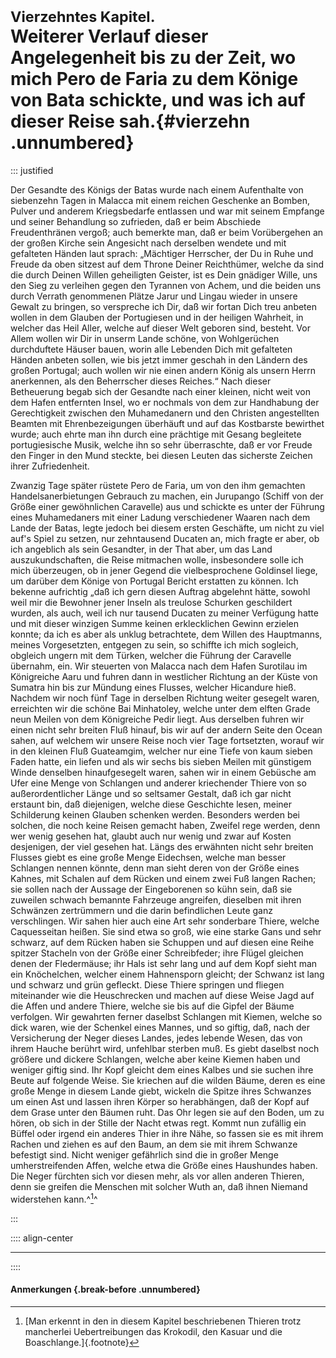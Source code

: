 # <small>Vierzehntes Kapitel.</small><br />Weiterer Verlauf dieser Angelegenheit bis zu der Zeit, wo mich Pero de Faria zu dem Könige von Bata schickte, und was ich auf dieser Reise sah.{#vierzehn .unnumbered}

::: justified

Der Gesandte des Königs der Batas wurde nach einem Aufenthalte von siebenzehn
Tagen in Malacca mit einem reichen Geschenke an Bomben, Pulver und anderem
Kriegsbedarfe entlassen und war mit seinem Empfange und seiner Behandlung so
zufrieden, daß er beim Abschiede Freudenthränen vergoß; auch bemerkte man, daß
er beim Vorübergehen an der großen Kirche sein Angesicht nach derselben wendete
und mit gefalteten Händen laut sprach: „Mächtiger Herrscher, der Du in Ruhe und
Freude da oben sitzest auf dem Throne Deiner Reichthümer, welche da sind die
durch Deinen Willen geheiligten Geister, ist es Dein gnädiger Wille, uns den
Sieg zu verleihen gegen den Tyrannen von Achem, und die beiden uns durch Verrath
genommenen Plätze Jarur und Lingau wieder in unsere Gewalt zu bringen, so
verspreche ich Dir, daß wir fortan Dich treu anbeten wollen in dem Glauben der
Portugiesen und in der heiligen Wahrheit, in welcher das Heil Aller, welche auf
dieser Welt geboren sind, besteht. Vor Allem wollen wir Dir in unserm Lande
schöne, von Wohlgerüchen durchduftete Häuser bauen, worin alle Lebenden Dich mit
gefalteten Händen anbeten sollen, wie bis jetzt immer geschah in den Ländern des
großen Portugal; auch wollen wir nie einen andern König als unsern Herrn
anerkennen, als den Beherrscher dieses Reiches.“ Nach dieser Betheuerung begab
sich der Gesandte nach einer kleinen, nicht weit von dem Hafen entfernten Insel,
wo er nochmals von dem zur Handhabung der Gerechtigkeit zwischen den
Muhamedanern und den Christen angestellten Beamten mit Ehrenbezeigungen
überhäuft und auf das Kostbarste bewirthet wurde; auch ehrte man ihn durch eine
prächtige mit Gesang begleitete portugiesische Musik, welche ihn so sehr
überraschte, daß er vor Freude den Finger in den Mund steckte, bei diesen Leuten
das sicherste Zeichen ihrer Zufriedenheit. 

Zwanzig Tage später rüstete Pero de Faria, um von den ihm gemachten
Handelsanerbietungen Gebrauch zu machen, ein Jurupango (Schiff von der Größe
einer gewöhnlichen Caravelle) aus und schickte es unter der Führung eines
Muhamedaners mit einer Ladung verschiedener Waaren nach dem Lande der Batas,
legte jedoch bei diesem ersten Geschäfte, um nicht zu viel auf's Spiel zu
setzen, nur zehntausend Ducaten an, mich fragte er aber, ob ich angeblich als
sein Gesandter, in der That aber, um das Land auszukundschaften, die Reise
mitmachen wolle, insbesondere solle ich mich überzeugen, ob in jener Gegend die
vielbesprochene Goldinsel liege, um darüber dem Könige von Portugal Bericht
erstatten zu können. Ich bekenne aufrichtig „daß ich gern diesen Auftrag
abgelehnt hätte, sowohl weil mir die Bewohner jener Inseln als treulose Schurken
geschildert wurden, als auch, weil ich nur tausend Ducaten zu meiner Verfügung
hatte und mit dieser winzigen Summe keinen erklecklichen Gewinn erzielen konnte;
da ich es aber als unklug betrachtete, dem Willen des Hauptmanns, meines
Vorgesetzten, entgegen zu sein, so schiffte ich mich sogleich, obgleich ungern
mit dem Türken, welcher die Führung der Caravelle übernahm, ein. Wir steuerten
von Malacca nach dem Hafen Surotilau im Königreiche Aaru und fuhren dann in
westlicher Richtung an der Küste von Sumatra hin bis zur Mündung eines Flusses,
welcher Hicandure hieß. Nachdem wir noch fünf Tage in derselben Richtung weiter
gesegelt waren, erreichten wir die schöne Bai Minhatoley, welche unter dem
elften Grade neun Meilen von dem Königreiche Pedir liegt. Aus derselben fuhren
wir einen nicht sehr breiten Fluß hinauf, bis wir auf der andern Seite den Ocean
sahen, auf welchem wir unsere Reise noch vier Tage fortsetzten, worauf wir in
den kleinen Fluß Guateamgim, welcher nur eine Tiefe von kaum sieben Faden hatte,
ein liefen und als wir sechs bis sieben Meilen mit günstigem Winde denselben
hinaufgesegelt waren, sahen wir in einem Gebüsche am Ufer eine Menge von
Schlangen und anderer kriechender Thiere von so außerordentlicher Länge und so
seltsamer Gestalt, daß ich gar nicht erstaunt bin, daß diejenigen, welche diese
Geschichte lesen, meiner Schilderung keinen Glauben schenken werden. Besonders
werden bei solchen, die noch keine Reisen gemacht haben, Zweifel rege werden,
denn wer wenig gesehen hat, glaubt auch nur wenig und zwar auf Kosten
desjenigen, der viel gesehen hat. Längs des erwähnten nicht sehr breiten Flusses
giebt es eine große Menge Eidechsen, welche man besser Schlangen nennen könnte,
denn man sieht deren von der Größe eines Kahnes, mit Schalen auf dem Rücken und
einem zwei Fuß langen Rachen; sie sollen nach der Aussage der Eingeborenen so
kühn sein, daß sie zuweilen schwach bemannte Fahrzeuge angreifen, dieselben mit
ihren Schwänzen zertrümmern und die darin befindlichen Leute ganz verschlingen.
Wir sahen hier auch eine Art sehr sonderbare Thiere, welche Caquesseitan heißen.
Sie sind etwa so groß, wie eine starke Gans und sehr schwarz, auf dem Rücken
haben sie Schuppen und auf diesen eine Reihe spitzer Stacheln von der Größe
einer Schreibfeder; ihre Flügel gleichen denen der Fledermäuse; ihr Hals ist
sehr lang und auf dem Kopf sieht man ein Knöchelchen, welcher einem Hahnensporn
gleicht; der Schwanz ist lang und schwarz und grün gefleckt. Diese Thiere
springen und fliegen miteinander wie die Heuschrecken und machen auf diese Weise
Jagd auf die Affen und andere Thiere, welche sie bis auf die Gipfel der Bäume
verfolgen. Wir gewahrten ferner daselbst Schlangen mit Kiemen, welche so dick
waren, wie der Schenkel eines Mannes, und so giftig, daß, nach der Versicherung
der Neger dieses Landes, jedes lebende Wesen, das von ihrem Hauche berührt wird,
unfehlbar sterben muß. Es giebt daselbst noch größere und dickere Schlangen,
welche aber keine Kiemen haben und weniger giftig sind. Ihr Kopf gleicht dem
eines Kalbes und sie suchen ihre Beute auf folgende Weise. Sie kriechen auf die
wilden Bäume, deren es eine große Menge in diesem Lande giebt, wickeln die
Spitze ihres Schwanzes um einen Ast und lassen ihren Körper so herabhängen, daß
der Kopf auf dem Grase unter den Bäumen ruht. Das Ohr legen sie auf den Boden,
um zu hören, ob sich in der Stille der Nacht etwas regt. Kommt nun zufällig ein
Büffel oder irgend ein anderes Thier in ihre Nähe, so fassen sie es mit ihrem
Rachen und ziehen es auf den Baum, an dem sie mit ihrem Schwanze befestigt sind.
Nicht weniger gefährlich sind die in großer Menge umherstreifenden Affen, welche
etwa die Größe eines Haushundes haben. Die Neger fürchten sich vor diesen mehr,
als vor allen anderen Thieren, denn sie greifen die Menschen mit solcher Wuth
an, daß ihnen Niemand widerstehen kann.^[^0014]^

:::

:::: align-center
****
::::

#### **Anmerkungen** {.break-before .unnumbered}

[^0014]: [Man erkennt in den in diesem Kapitel beschriebenen Thieren trotz mancherlei Uebertreibungen das Krokodil, den Kasuar und die Boaschlange.]{.footnote}

